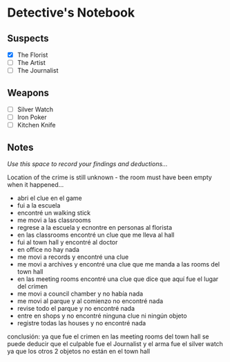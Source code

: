 # Detective's Notebook

## Suspects
- [X] The Florist
- [ ] The Artist
- [ ] The Journalist

## Weapons
- [ ] Silver Watch
- [ ] Iron Poker
- [ ] Kitchen Knife

## Notes
*Use this space to record your findings and deductions...*

Location of the crime is still unknown - the room must have been empty when it happened…


- abri el clue en el game
- fui a la escuela
- encontré un walking stick 
- me movi a las classrooms 
- regrese a la escuela y ecnontre en personas al florista
- en las classrooms encontré un clue que me lleva al hall 
- fui al town hall y encontré al doctor 
- en office no hay nada 
- me movi a records y encontré una clue
- me movi a archives y encontré una clue que me manda a las rooms del town hall
- en las meeting rooms encontré una clue que dice que aquí fue el lugar del crimen 
- me movi a council chamber y no había nada 
- me movi al parque y al comienzo no encontré nada
- revise todo el parque y no encontré nada 
- entre en shops y no encontré ninguna clue ni ningún objeto
- registre todas las houses y no encontré nada

conclusión:
ya que fue el crimen en las meeting rooms del town hall se puede deducir que el culpable fue el Journalist y el arma fue el silver watch ya que los otros 2 objetos no están en el town hall 